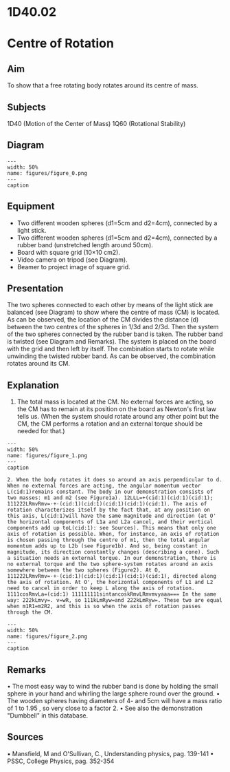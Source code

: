 # 1D40.02 
  # Centre of Rotation 
     
  
## Aim   
 To show that a free rotating body rotates around its centre of mass.    
  
## Subjects   
 1D40 (Motion of the Center of Mass) 1Q60 (Rotational Stability)   
  
## Diagram   
   
```{figure} figures/figure_0.png  
---  
width: 50%  
name: figures/figure_0.png  
---  
caption  
``` 
      
  
## Equipment   
 
 *  Two different wooden spheres (d1=5cm and d2=4cm), connected by a light stick. 
 *  Two different wooden spheres (d1=5cm and d2=4cm), connected by a rubber band (unstretched length around 50cm). 
 *  Board with square grid (10×10 cm2). 
 *  Video camera on tripod (see Diagram). 
 *  Beamer to project image of square grid.
      
  
## Presentation   
 The two spheres connected to each other by means of the light stick are balanced (see Diagram) to show where the centre of mass (CM) is located. As can be observed, the location of the CM divides the distance (d) between the two centres of the spheres in 1/3d and 2/3d. Then the system of the two spheres connected by the rubber band is taken. The rubber band is twisted (see Diagram and Remarks). The system is placed on the board with the grid and then left by itself. The combination starts to rotate while unwinding the twisted rubber band. As can be observed, the combination rotates around its CM.    
  
## Explanation   
 1. The total mass is located at the CM. No external forces are acting, so the CM has to remain at its position on the board as Newton's first law tells us. (When the system should rotate around any other point but the CM, the CM performs a rotation and an external torque should be needed for that.)     
```{figure} figures/figure_1.png  
---  
width: 50%  
name: figures/figure_1.png  
---  
caption  
``` 
    2. When the body rotates it does so around an axis perpendicular to d. When no external forces are acting, the angular momentum vector L(cid:1)remains constant. The body in our demonstration consists of two masses: m1 and m2 (see Figure1a). 12LLL=+(cid:1)(cid:1)(cid:1); 111222LRmvRmv=·+·(cid:1)(cid:1)(cid:1)(cid:1)(cid:1). The axis of rotation characterizes itself by the fact that, at any position on this axis, L(cid:1)will have the same magnitude and direction (at O' the horizontal components of L1a and L2a cancel, and their vertical components add up toL(cid:1): see Sources). This means that only one axis of rotation is possible. When, for instance, an axis of rotation is chosen passing through the centre of m1, then the total angular momentum adds up to L2b (see Figure1b). And so, being constant in magnitude, its direction constantly changes (describing a cone). Such a situation needs an external torque. In our demonstration, there is no external torque and the two sphere-system rotates around an axis somewhere between the two spheres (Figure2). At O, 111222LRmvRmv=·+·(cid:1)(cid:1)(cid:1)(cid:1)(cid:1), directed along the axis of rotation. At O', the horizontal components of L1 and L2 need to cancel in order to keep L along the axis of rotation. 1111cosRmvLa=(cid:1) 111111111sintancoskRmvLRmvmvyaaa=== In the same way: 222kLmvy=. v=wR, so 111kLmRyw=and 222kLmRyw=. These two are equal when m1R1=m2R2, and this is so when the axis of rotation passes through the CM.    
```{figure} figures/figure_2.png  
---  
width: 50%  
name: figures/figure_2.png  
---  
caption  
``` 
        
  
## Remarks   
 • The most easy way to wind the rubber band is done by holding the small sphere in your hand and whirling the large sphere round over the ground. • The wooden spheres having diameters of 4- and 5cm will have a mass ratio of 1 to 1.95 , so very close to a factor 2. • See also the demonstration "Dumbbell" in this database.   
  
## Sources   
 • Mansfield, M and O'Sullivan, C., Understanding physics, pag. 139-141 • PSSC, College Physics, pag. 352-354  